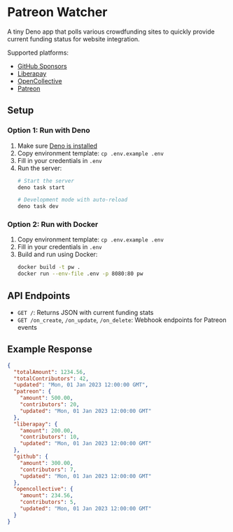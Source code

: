 # Patreon Watcher

A tiny Deno app that polls various crowdfunding sites to quickly provide current
funding status for website integration.

Supported platforms:

- [GitHub Sponsors](https://github.com/sponsors)
- [Liberapay](https://liberapay.com/)
- [OpenCollective](https://opencollective.com)
- [Patreon](https://patreon.com)

## Setup

### Option 1: Run with Deno

1. Make sure [Deno is installed](https://deno.land/#installation)
2. Copy environment template: `cp .env.example .env`
3. Fill in your credentials in `.env`
4. Run the server:
   ```bash
   # Start the server
   deno task start

   # Development mode with auto-reload
   deno task dev
   ```

### Option 2: Run with Docker

1. Copy environment template: `cp .env.example .env`
2. Fill in your credentials in `.env`
3. Build and run using Docker:
   ```bash
   docker build -t pw .
   docker run --env-file .env -p 8080:80 pw
   ```

## API Endpoints

- `GET /`: Returns JSON with current funding stats
- `GET /on_create`, `/on_update`, `/on_delete`: Webhook endpoints for Patreon
  events

## Example Response

```json
{
  "totalAmount": 1234.56,
  "totalContributors": 42,
  "updated": "Mon, 01 Jan 2023 12:00:00 GMT",
  "patreon": {
    "amount": 500.00,
    "contributors": 20,
    "updated": "Mon, 01 Jan 2023 12:00:00 GMT"
  },
  "liberapay": {
    "amount": 200.00,
    "contributors": 10,
    "updated": "Mon, 01 Jan 2023 12:00:00 GMT"
  },
  "github": {
    "amount": 300.00,
    "contributors": 7,
    "updated": "Mon, 01 Jan 2023 12:00:00 GMT"
  },
  "opencollective": {
    "amount": 234.56,
    "contributors": 5,
    "updated": "Mon, 01 Jan 2023 12:00:00 GMT"
  }
}
```
